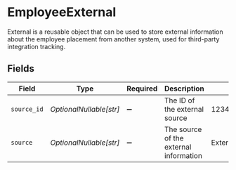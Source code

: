 # EmployeeExternal

External is a reusable object that can be used to store external information about the employee placement from another system, used for third-party integration tracking.


## Fields

| Field                                  | Type                                   | Required                               | Description                            | Example                                |
| -------------------------------------- | -------------------------------------- | -------------------------------------- | -------------------------------------- | -------------------------------------- |
| `source_id`                            | *OptionalNullable[str]*                | :heavy_minus_sign:                     | The ID of the external source          | 12345678                               |
| `source`                               | *OptionalNullable[str]*                | :heavy_minus_sign:                     | The source of the external information | ExternalIntegrationAPI                 |